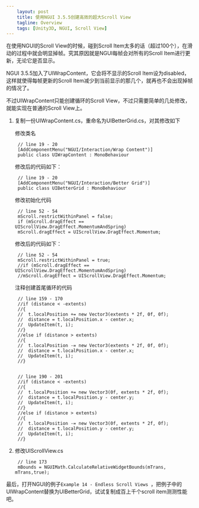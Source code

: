 ```yaml
---
    layout: post
    title: 使用NGUI 3.5.5创建高效的超大Scroll View
    tagline: Overview
    tags: [Unity3D, NGUI, Scroll View]
---
```


在使用NGUI的Scroll View的时候，碰到Scroll Item太多的话（超过100个），在滑动的过程中就会明显掉帧。究其原因就是NGUI每帧会对所有的Scroll Item进行更新，无论它是否显示。

NGUI 3.5.5加入了UIWrapContent，它会将不显示的Scroll Item设为disabled，这样就使得每帧更新的Scroll Item减少到当前显示的那几个，就再也不会出现掉帧的情况了。

不过UIWrapContent只能创建循环的Scroll View，不过只需要简单的几处修改，就能实现在普通的Scroll View上。

1. 复制一份UIWrapContent.cs，重命名为UIBetterGrid.cs，对其修改如下


    修改类名
		
		// line 19 - 20
		[AddComponentMenu("NGUI/Interaction/Wrap Content")]
		public class UIWrapContent : MonoBehaviour



     修改后的代码如下：


		// line 19 - 20
		[AddComponentMenu("NGUI/Interaction/Better Grid")]
		public class UIBetterGrid : MonoBehaviour



     修改初始化代码 
 
		// line 52 - 54
		mScroll.restrictWithinPanel = false;
		if (mScroll.dragEffect == UIScrollView.DragEffect.MomentumAndSpring)
		mScroll.dragEffect = UIScrollView.DragEffect.Momentum;


    
    修改后的代码如下：


		// line 52 - 54
		mScroll.restrictWithinPanel = true;
		//if (mScroll.dragEffect == UIScrollView.DragEffect.MomentumAndSpring)
		//mScroll.dragEffect = UIScrollView.DragEffect.Momentum;

	
     
     注释创建首尾循环的代码


		// line 159 - 170
		//if (distance < -extents)
		//{
		//	t.localPosition += new Vector3(extents * 2f, 0f, 0f);
		//	distance = t.localPosition.x - center.x;
		//	UpdateItem(t, i);
		//}
		//else if (distance > extents)
		//{
		//	t.localPosition -= new Vector3(extents * 2f, 0f, 0f);
		//	distance = t.localPosition.x - center.x;
		//	UpdateItem(t, i);
		//}

		
		// line 190 - 201
		//if (distance < -extents)
		//{
		//	t.localPosition += new Vector3(0f, extents * 2f, 0f);
		//	distance = t.localPosition.y - center.y;
		//	UpdateItem(t, i);
		//}
		//else if (distance > extents)
		//{
		//	t.localPosition -= new Vector3(0f, extents * 2f, 0f);
		//	distance = t.localPosition.y - center.y;
		//	UpdateItem(t, i);
		//}

	

3. 修改UIScrollView.cs
	
		// line 173		
		mBounds = NGUIMath.CalculateRelativeWidgetBounds(mTrans, mTrans,true);  


最后，打开NGUI的例子`Example 14 - Endless Scroll Views `，把例子中的UIWrapContent替换为UIBetterGrid，试试复制成百上千个scroll item测测性能吧。